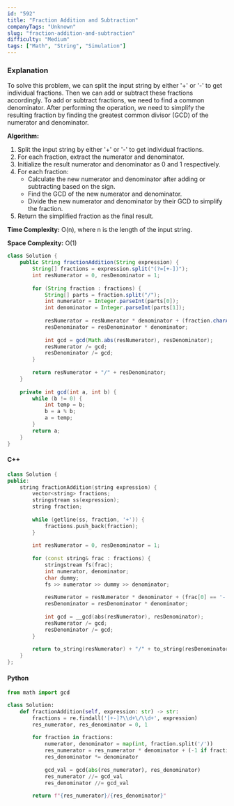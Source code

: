 ```yaml
---
id: "592"
title: "Fraction Addition and Subtraction"
companyTags: "Unknown"
slug: "fraction-addition-and-subtraction"
difficulty: "Medium"
tags: ["Math", "String", "Simulation"]
---
```


### Explanation
To solve this problem, we can split the input string by either '+' or '-' to get individual fractions. Then we can add or subtract these fractions accordingly. To add or subtract fractions, we need to find a common denominator. After performing the operation, we need to simplify the resulting fraction by finding the greatest common divisor (GCD) of the numerator and denominator.

**Algorithm:**
1. Split the input string by either '+' or '-' to get individual fractions.
2. For each fraction, extract the numerator and denominator.
3. Initialize the result numerator and denominator as 0 and 1 respectively.
4. For each fraction:
   - Calculate the new numerator and denominator after adding or subtracting based on the sign.
   - Find the GCD of the new numerator and denominator.
   - Divide the new numerator and denominator by their GCD to simplify the fraction.
5. Return the simplified fraction as the final result.

**Time Complexity:** O(n), where n is the length of the input string.

**Space Complexity:** O(1)

```java
class Solution {
    public String fractionAddition(String expression) {
        String[] fractions = expression.split("(?=[+-])");
        int resNumerator = 0, resDenominator = 1;
        
        for (String fraction : fractions) {
            String[] parts = fraction.split("/");
            int numerator = Integer.parseInt(parts[0]);
            int denominator = Integer.parseInt(parts[1]);
            
            resNumerator = resNumerator * denominator + (fraction.charAt(0) == '-' ? -1 : 1) * numerator * resDenominator;
            resDenominator = resDenominator * denominator;
            
            int gcd = gcd(Math.abs(resNumerator), resDenominator);
            resNumerator /= gcd;
            resDenominator /= gcd;
        }
        
        return resNumerator + "/" + resDenominator;
    }
    
    private int gcd(int a, int b) {
        while (b != 0) {
            int temp = b;
            b = a % b;
            a = temp;
        }
        return a;
    }
}
```

#### C++
```cpp
class Solution {
public:
    string fractionAddition(string expression) {
        vector<string> fractions;
        stringstream ss(expression);
        string fraction;
        
        while (getline(ss, fraction, '+')) {
            fractions.push_back(fraction);
        }
        
        int resNumerator = 0, resDenominator = 1;
        
        for (const string& frac : fractions) {
            stringstream fs(frac);
            int numerator, denominator;
            char dummy;
            fs >> numerator >> dummy >> denominator;
            
            resNumerator = resNumerator * denominator + (frac[0] == '-' ? -1 : 1) * numerator * resDenominator;
            resDenominator = resDenominator * denominator;
            
            int gcd = __gcd(abs(resNumerator), resDenominator);
            resNumerator /= gcd;
            resDenominator /= gcd;
        }
        
        return to_string(resNumerator) + "/" + to_string(resDenominator);
    }
};
```

#### Python
```python
from math import gcd

class Solution:
    def fractionAddition(self, expression: str) -> str:
        fractions = re.findall('[+-]?\\d+\/\\d+', expression)
        res_numerator, res_denominator = 0, 1
        
        for fraction in fractions:
            numerator, denominator = map(int, fraction.split('/'))
            res_numerator = res_numerator * denominator + (-1 if fraction[0] == '-' else 1) * numerator * res_denominator
            res_denominator *= denominator
            
            gcd_val = gcd(abs(res_numerator), res_denominator)
            res_numerator //= gcd_val
            res_denominator //= gcd_val
        
        return f"{res_numerator}/{res_denominator}"
```